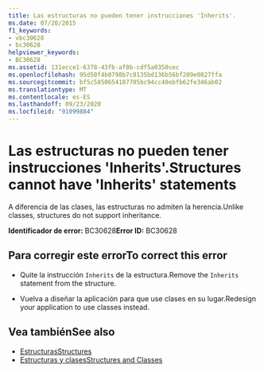 ```yaml
---
title: Las estructuras no pueden tener instrucciones 'Inherits'.
ms.date: 07/20/2015
f1_keywords:
- vbc30628
- bc30628
helpviewer_keywords:
- BC30628
ms.assetid: 131ecce1-6378-43fb-af0b-cdf5a0350cec
ms.openlocfilehash: 95d50f4b0798b7c8135bd136b56bf209e0827ffa
ms.sourcegitcommit: bf5c5850654187705bc94cc40ebfb62fe346ab02
ms.translationtype: MT
ms.contentlocale: es-ES
ms.lasthandoff: 09/23/2020
ms.locfileid: "91099884"
---
```

# <a name="structures-cannot-have-inherits-statements"></a><span data-ttu-id="c45d8-102">Las estructuras no pueden tener instrucciones 'Inherits'.</span><span class="sxs-lookup"><span data-stu-id="c45d8-102">Structures cannot have 'Inherits' statements</span></span>

<span data-ttu-id="c45d8-103">A diferencia de las clases, las estructuras no admiten la herencia.</span><span class="sxs-lookup"><span data-stu-id="c45d8-103">Unlike classes, structures do not support inheritance.</span></span>  
  
 <span data-ttu-id="c45d8-104">**Identificador de error:** BC30628</span><span class="sxs-lookup"><span data-stu-id="c45d8-104">**Error ID:** BC30628</span></span>  
  
## <a name="to-correct-this-error"></a><span data-ttu-id="c45d8-105">Para corregir este error</span><span class="sxs-lookup"><span data-stu-id="c45d8-105">To correct this error</span></span>  
  
- <span data-ttu-id="c45d8-106">Quite la instrucción `Inherits` de la estructura.</span><span class="sxs-lookup"><span data-stu-id="c45d8-106">Remove the `Inherits` statement from the structure.</span></span>  
  
- <span data-ttu-id="c45d8-107">Vuelva a diseñar la aplicación para que use clases en su lugar.</span><span class="sxs-lookup"><span data-stu-id="c45d8-107">Redesign your application to use classes instead.</span></span>  
  
## <a name="see-also"></a><span data-ttu-id="c45d8-108">Vea también</span><span class="sxs-lookup"><span data-stu-id="c45d8-108">See also</span></span>

- [<span data-ttu-id="c45d8-109">Estructuras</span><span class="sxs-lookup"><span data-stu-id="c45d8-109">Structures</span></span>](../programming-guide/language-features/data-types/structures.md)
- [<span data-ttu-id="c45d8-110">Estructuras y clases</span><span class="sxs-lookup"><span data-stu-id="c45d8-110">Structures and Classes</span></span>](../programming-guide/language-features/data-types/structures-and-classes.md)
